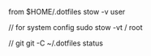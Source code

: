 from $HOME/.dotfiles
stow -v user

// for system  config
sudo stow -vt / root


// git
git -C ~/.dotfiles status
